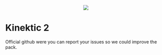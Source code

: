 <p align="center">
  <img src="https://imgur.com/s8ciDRk.png">
</p>

# Kinektic 2

Official github were you can report your issues so we could improve the pack.


